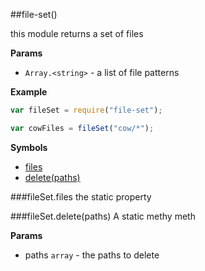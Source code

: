 <a name="module_file-set"></a>
##file-set()

this module returns a set of files

**Params**

-  `Array.<string>` - a list of file patterns

  
**Example**  
```js
var fileSet = require("file-set");

var cowFiles = fileSet("cow/*");
```
**Symbols**  

* [files](#module_file-set#files)
* [delete(paths)](#module_file-set#delete)

<a name="module_file-set#files"></a>
###fileSet.files
the static property

  
<a name="module_file-set#delete"></a>
###fileSet.delete(paths)
A static methy meth

**Params**

- paths `array` - the paths to delete

